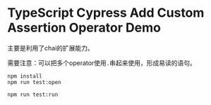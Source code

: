 TypeScript Cypress Add Custom Assertion Operator Demo
=======================================================

主要是利用了chai的扩展能力。

需要注意：可以把多个operator使用`.`串起来使用，形成易读的语句。

```
npm install
npm run test:open

npm run test:run
```
